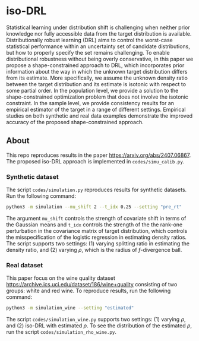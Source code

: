 # iso-DRL

Statistical learning under distribution shift is challenging when neither prior knowledge nor fully accessible data from the target distribution is available. Distributionally robust learning (DRL) aims to control the worst-case statistical performance within an uncertainty set of candidate distributions, but how to properly specify the set remains challenging. To enable distributional robustness without being overly conservative, in this paper we propose a shape-constrained approach to DRL, which incorporates prior information about the way in which the unknown target distribution differs from its estimate. 
More specifically, we assume the unknown density ratio between the target distribution and its estimate is isotonic with respect to some partial order. In the population level, we provide a solution to the shape-constrained optimization problem that does not involve the isotonic constraint. In the sample level, we provide consistency results for an empirical estimator of the target in a range of different settings. Empirical studies on both synthetic and real data examples demonstrate the improved accuracy of the proposed shape-constrained approach.


## About

This repo reproduces results in the paper <https://arxiv.org/abs/2407.06867>. The proposed iso-DRL approach is implemented in ```codes/simu_calib.py```.

### Synthetic dataset

The script ```codes/simulation.py``` reproduces results for synthetic datasets. Run the following command:


```bash
python3 -m simulation --mu_shift 2 --t_idx 0.25 --setting "pre_rt"
```

The argument ```mu_shift``` controls the strength of covariate shift in terms of the Gaussian means and ```t_idx``` controls the strength of the the rank-one perturbation in the covariance matrix of target distribution, which controls the misspecification of the logistic regression in estimating density ratios. The script supports two settings: (1) varying splitting ratio in estimating the density ratio, and (2) varying $\rho$, which is the radius of $f$-divergence ball.


### Real dataset

This paper focus on the wine quality dataset <https://archive.ics.uci.edu/dataset/186/wine+quality> consisting of two groups: white and red wine. To reproduce results, run the following command:

```bash
python3 -m simulation_wine --setting "estimated"
```

The script ```codes/simulation_wine.py``` supports two settings: (1) varying $\rho$, and (2) iso-DRL with estimated $\rho$. To see the distribution of the estimated $\rho$, run the script ```codes/simulation_rho_wine.py```.



